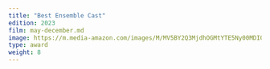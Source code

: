 ```yaml
---
title: "Best Ensemble Cast"
edition: 2023
film: may-december.md
image: https://m.media-amazon.com/images/M/MV5BY2Q3MjdhOGMtYTE5Ny00MDI0LWI3ZGMtNDhkNmJhN2M1OWNlXkEyXkFqcGc@._V1_FMjpg_UX1280_.jpg
type: award
weight: 8
---
```

